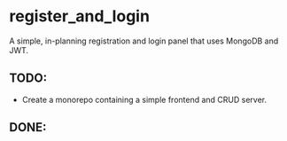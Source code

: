 # register_and_login
A simple, in-planning registration and login panel that uses MongoDB and JWT.


## TODO:
- Create a monorepo containing a simple frontend and CRUD server.


## DONE:
